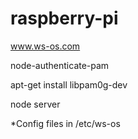 # raspberry-pi
www.ws-os.com

node-authenticate-pam

apt-get install libpam0g-dev


node server


*Config files in /etc/ws-os
